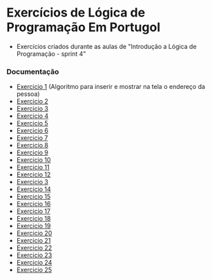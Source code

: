 
# Exercícios de Lógica de Programação Em Portugol


- Exercícios criados durante as aulas de "Introdução a Lógica de Programação - sprint 4"
###


 ### Documentação

- [Exercicio 1](./exercicios-logicas-de-programacao/exercicio-1.txt) (Algoritmo para inserir e mostrar na tela o endereço da pessoa)
- [Exercicio 2](./exercicios-logicas-de-programacao/exercicio-2.txt)
- [Exercicio 3](./exercicios-logicas-de-programacao/exercicio-3.txt)
- [Exercicio 4](https://link-da-documentação) 
- [Exercicio 5](https://link-da-documentação) 
- [Exercicio 6](https://link-da-documentação) 
- [Exercicio 7](https://link-da-documentação) 
- [Exercicio 8](https://link-da-documentação) 
- [Exercicio 9](https://link-da-documentação) 
- [Exercicio 10](https://link-da-documentação) 
- [Exercicio 11](https://link-da-documentação) 
- [Exercicio 12](https://link-da-documentação) 
- [Exercicio 3](https://link-da-documentação) 
- [Exercicio 14](https://link-da-documentação) 
- [Exercicio 15](https://link-da-documentação) 
- [Exercicio 16](https://link-da-documentação) 
- [Exercicio 17](https://link-da-documentação) 
- [Exercicio 18](https://link-da-documentação) 
- [Exercicio 19](https://link-da-documentação) 
- [Exercicio 20](https://link-da-documentação) 
- [Exercicio 21](https://link-da-documentação) 
- [Exercicio 22](https://link-da-documentação) 
- [Exercicio 23](https://link-da-documentação) 
- [Exercicio 24](https://link-da-documentação) 
- [Exercicio 25](https://link-da-documentação) 

